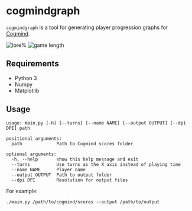 # cogmindgraph
`cogmindgraph` is a tool for generating player progression graphs for
[Cogmind](http://www.gridsagegames.com/cogmind/).

![lore%](https://i.imgur.com/8EIXovC.png)
![game length](https://i.imgur.com/oE3GivD.png)

## Requirements
* Python 3
* Numpy
* Matplotlib

## Usage
```
usage: main.py [-h] [--turns] [--name NAME] [--output OUTPUT] [--dpi DPI] path

positional arguments:
  path             Path to Cogmind scores folder

optional arguments:
  -h, --help       show this help message and exit
  --turns          Use turns as the X axis instead of playing time
  --name NAME      Player name
  --output OUTPUT  Path to output folder
  --dpi DPI        Resolution for output files
```

For example:
```
./main.py /path/to/cogmind/scores --output /path/to/output
```
